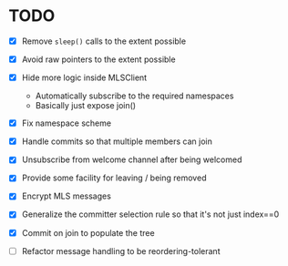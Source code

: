 TODO
====

* [X] Remove `sleep()` calls to the extent possible
* [X] Avoid raw pointers to the extent possible
* [X] Hide more logic inside MLSClient
    * Automatically subscribe to the required namespaces
    * Basically just expose join()
* [X] Fix namespace scheme
* [X] Handle commits so that multiple members can join
* [X] Unsubscribe from welcome channel after being welcomed
* [X] Provide some facility for leaving / being removed
* [X] Encrypt MLS messages
* [X] Generalize the committer selection rule so that it's not just index==0
* [X] Commit on join to populate the tree
* [ ] Refactor message handling to be reordering-tolerant

